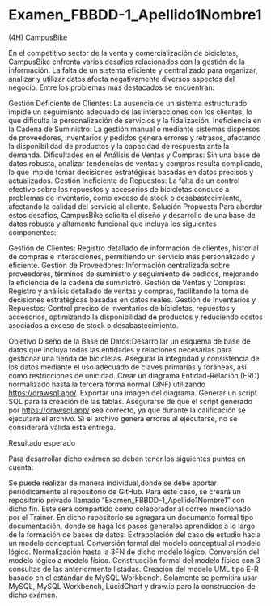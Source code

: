 # Examen_FBBDD-1_Apellido1Nombre1

(4H) CampusBike

En el competitivo sector de la venta y comercialización de bicicletas, CampusBike enfrenta varios desafíos relacionados con la gestión de la información. La falta de un sistema eficiente y centralizado para organizar, analizar y utilizar datos afecta negativamente diversos aspectos del negocio. Entre los problemas más destacados se encuentran:

Gestión Deficiente de Clientes: La ausencia de un sistema estructurado impide un seguimiento adecuado de las interacciones con los clientes, lo que dificulta la personalización de servicios y la fidelización.
Ineficiencia en la Cadena de Suministro: La gestión manual o mediante sistemas dispersos de proveedores, inventarios y pedidos genera errores y retrasos, afectando la disponibilidad de productos y la capacidad de respuesta ante la demanda.
Dificultades en el Análisis de Ventas y Compras: Sin una base de datos robusta, analizar tendencias de ventas y compras resulta complicado, lo que impide tomar decisiones estratégicas basadas en datos precisos y actualizados.
Gestión Ineficiente de Repuestos: La falta de un control efectivo sobre los repuestos y accesorios de bicicletas conduce a problemas de inventario, como exceso de stock o desabastecimiento, afectando la calidad del servicio al cliente.
Solución Propuesta
Para abordar estos desafíos, CampusBike solicita el diseño y desarrollo de una base de datos robusta y altamente funcional que incluya los siguientes componentes:

Gestión de Clientes: Registro detallado de información de clientes, historial de compras e interacciones, permitiendo un servicio más personalizado y eficiente.
Gestión de Proveedores: Información centralizada sobre proveedores, términos de suministro y seguimiento de pedidos, mejorando la eficiencia de la cadena de suministro.
Gestión de Ventas y Compras: Registro y análisis detallado de ventas y compras, facilitando la toma de decisiones estratégicas basadas en datos reales.
Gestión de Inventarios y Repuestos: Control preciso de inventarios de bicicletas, repuestos y accesorios, optimizando la disponibilidad de productos y reduciendo costos asociados a exceso de stock o desabastecimiento.

Objetivo
Diseño de la Base de Datos:Desarrollar un esquema de base de datos que incluya todas las entidades y relaciones necesarias para gestionar una tienda de bicicletas.
Asegurar la integridad y consistencia de los datos mediante el uso adecuado de claves primarias y foráneas, así como restricciones de unicidad.
Crear un diagrama Entidad-Relación (ERD) normalizado hasta la tercera forma normal (3NF) utilizando https://drawsql.app/. Exportar una imagen del diagrama.
Generar un script SQL para la creación de las tablas. Asegurarse de que el script generado por https://drawsql.app/ sea correcto, ya que durante la calificación se ejecutará el archivo. Si el archivo genera errores al ejecutarse, no se considerará válida esta entrega.




Resultado esperado

Para desarrollar dicho exámen se deben tener los siguientes puntos en cuenta:

Se puede realizar de manera individual,donde se debe aportar periódicamente al repositorio de GitHub. Para este caso, se creará un repositorio privado llamado “Examen_FBBDD-1_Apellido1Nombre1” con dicho fin. Este será compartido como colaborador al correo mencionado por el Trainer.
En dicho repositorio se agregara un documento formal tipo documentación, donde se haga los pasos generales aprendidos a lo largo de la formación de bases de datos:
Extrapolación del caso de estudio hacia un modelo conceptual.
Conversión formal del modelo conceptual al modelo lógico.
Normalización hasta la 3FN de dicho modelo lógico.
Conversión del modelo lógico a modelo físico.
Construcción formal del modelo físico con 3 consultas de las anteriormente listadas.
Creación del modelo UML tipo E-R basado en el estándar de MySQL Workbench.
Solamente se permitirá usar MySQL, MySQL Workbench, LucidChart y draw.io para la construcción de dicho exámen.
